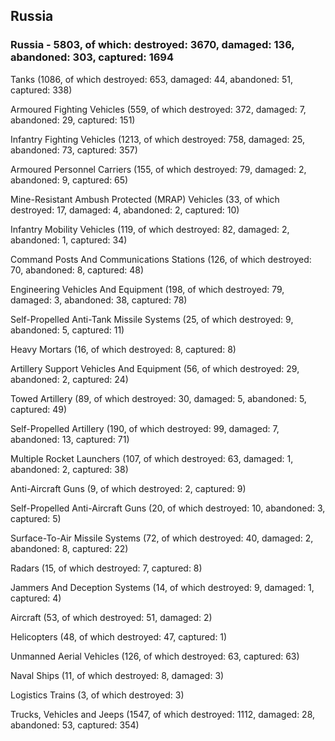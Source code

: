 
 
 ## Russia
 
 ### Russia - 5803, of which: destroyed: 3670, damaged: 136, abandoned: 303, captured: 1694

 

 

 Tanks (1086, of which destroyed: 653, damaged: 44, abandoned: 51, captured: 338)

 Armoured Fighting Vehicles (559, of which destroyed: 372, damaged: 7, abandoned: 29, captured: 151)

 Infantry Fighting Vehicles (1213, of which destroyed: 758, damaged: 25, abandoned: 73, captured: 357)

 Armoured Personnel Carriers (155, of which destroyed: 79, damaged: 2, abandoned: 9, captured: 65)

 Mine-Resistant Ambush Protected (MRAP) Vehicles (33, of which destroyed: 17, damaged: 4, abandoned: 2, captured: 10)

 Infantry Mobility Vehicles (119, of which destroyed: 82, damaged: 2, abandoned: 1, captured: 34)

 Command Posts And Communications Stations (126, of which destroyed: 70, abandoned: 8, captured: 48)

 Engineering Vehicles And Equipment (198, of which destroyed: 79, damaged: 3, abandoned: 38, captured: 78)

 Self-Propelled Anti-Tank Missile Systems (25, of which destroyed: 9, abandoned: 5, captured: 11)

 Heavy Mortars (16, of which destroyed: 8, captured: 8)

 Artillery Support Vehicles And Equipment (56, of which destroyed: 29, abandoned: 2, captured: 24)

 Towed Artillery (89, of which destroyed: 30, damaged: 5, abandoned: 5, captured: 49)

 Self-Propelled Artillery (190, of which destroyed: 99, damaged: 7, abandoned: 13, captured: 71)

 Multiple Rocket Launchers (107, of which destroyed: 63, damaged: 1, abandoned: 2, captured: 38)

 Anti-Aircraft Guns (9, of which destroyed: 2, captured: 9)

 Self-Propelled Anti-Aircraft Guns (20, of which destroyed: 10, abandoned: 3, captured: 5)

 Surface-To-Air Missile Systems (72, of which destroyed: 40, damaged: 2, abandoned: 8, captured: 22)

 Radars (15, of which destroyed: 7, captured: 8)

 Jammers And Deception Systems (14, of which destroyed: 9, damaged: 1, captured: 4)

 Aircraft (53, of which destroyed: 51, damaged: 2)

 Helicopters (48, of which destroyed: 47, captured: 1)

 Unmanned Aerial Vehicles (126, of which destroyed: 63, captured: 63)

 Naval Ships (11, of which destroyed: 8, damaged: 3)

 Logistics Trains (3, of which destroyed: 3)

 Trucks, Vehicles and Jeeps (1547, of which destroyed: 1112, damaged: 28, abandoned: 53, captured: 354)

